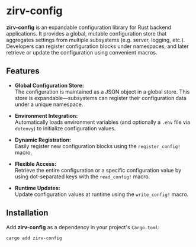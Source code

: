 # zirv-config

**zirv-config** is an expandable configuration library for Rust backend applications. It provides a global, mutable configuration store that aggregates settings from multiple subsystems (e.g. server, logging, etc.). Developers can register configuration blocks under namespaces, and later retrieve or update the configuration using convenient macros.

## Features

- **Global Configuration Store:**  
  The configuration is maintained as a JSON object in a global store. This store is expandable—subsystems can register their configuration data under a unique namespace.

- **Environment Integration:**  
  Automatically loads environment variables (and optionally a `.env` file via `dotenvy`) to initialize configuration values.

- **Dynamic Registration:**  
  Easily register new configuration blocks using the `register_config!` macro.

- **Flexible Access:**  
  Retrieve the entire configuration or a specific configuration value by using dot-separated keys with the `read_config!` macro.

- **Runtime Updates:**  
  Update configuration values at runtime using the `write_config!` macro.

## Installation

Add **zirv-config** as a dependency in your project's `Cargo.toml`:

```sh
cargo add zirv-config
